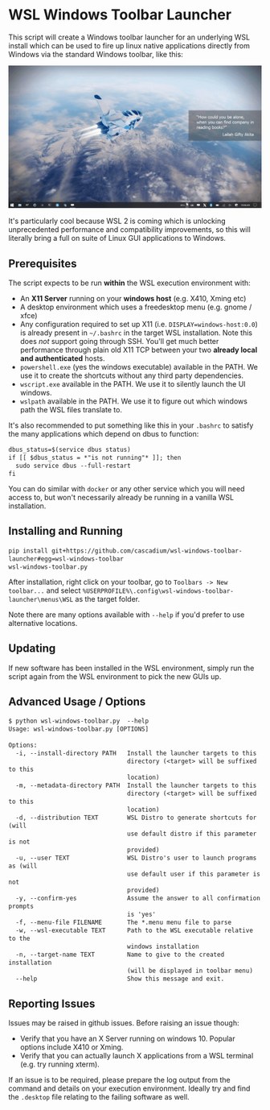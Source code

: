 # WSL Windows Toolbar Launcher

This script will create a Windows toolbar launcher for an underlying WSL install which
can be used to fire up linux native applications directly from Windows via the standard
Windows toolbar, like this:

![Alt Text](assets/demo.gif)

It's particularly cool because WSL 2 is coming which is unlocking unprecedented performance
and compatibility improvements, so this will literally bring a full on suite of Linux GUI
applications to Windows.

## Prerequisites

The script expects to be run **within** the WSL execution environment with:

* An **X11 Server** running on your **windows host** (e.g. X410, Xming etc)
* A desktop environment which uses a freedesktop menu (e.g. gnome / xfce)
* Any configuration required to set up X11 (i.e. `DISPLAY=windows-host:0.0`)
  is already present in `~/.bashrc` in the target WSL installation. Note this
  does *not* support going through SSH. You'll get much better
  performance through plain old X11 TCP between your two
  **already local and authenticated** hosts.
* `powershell.exe` (yes the windows executable) available in the PATH. We use it to create the shortcuts without any
  third party dependencies.
* `wscript.exe` available in the PATH. We use it to silently launch the UI windows.
* `wslpath` available in the PATH. We use it to figure out which windows path the WSL files translate to.

It's also recommended to put something like this in your `.bashrc` to satisfy the many applications which depend on dbus
to function:

    dbus_status=$(service dbus status)
    if [[ $dbus_status = *"is not running"* ]]; then
      sudo service dbus --full-restart
    fi

You can do similar with `docker` or any other service which you will need access to, but won't necessarily already be
running in a vanilla WSL installation.

## Installing and Running

    pip install git+https://github.com/cascadium/wsl-windows-toolbar-launcher#egg=wsl-windows-toolbar
    wsl-windows-toolbar.py

After installation, right click on your toolbar, go to `Toolbars -> New toolbar...` and select `%USERPROFILE%\.config\wsl-windows-toolbar-launcher\menus\WSL` as the target folder.

Note there are many options available with `--help` if you'd prefer to use alternative locations.

## Updating

If new software has been installed in the WSL environment, simply run the script again from the WSL environment to pick
the new GUIs up.

## Advanced Usage / Options

```
$ python wsl-windows-toolbar.py  --help
Usage: wsl-windows-toolbar.py [OPTIONS]

Options:
  -i, --install-directory PATH   Install the launcher targets to this
                                 directory (<target> will be suffixed to this
                                 location)
  -m, --metadata-directory PATH  Install the launcher targets to this
                                 directory (<target> will be suffixed to this
                                 location)
  -d, --distribution TEXT        WSL Distro to generate shortcuts for (will
                                 use default distro if this parameter is not
                                 provided)
  -u, --user TEXT                WSL Distro's user to launch programs as (will
                                 use default user if this parameter is not
                                 provided)
  -y, --confirm-yes              Assume the answer to all confirmation prompts
                                 is 'yes'
  -f, --menu-file FILENAME       The *.menu menu file to parse
  -w, --wsl-executable TEXT      Path to the WSL executable relative to the
                                 windows installation
  -n, --target-name TEXT         Name to give to the created installation
                                 (will be displayed in toolbar menu)
  --help                         Show this message and exit.
```

## Reporting Issues

Issues may be raised in github issues. Before raising an issue though:

* Verify that you have an X Server running on windows 10. Popular options include X410 or Xming.
* Verify that you can actually launch X applications from a WSL terminal (e.g. try running xterm).

If an issue is to be required, please prepare the log output from the command and details on your
execution environment. Ideally try and find the `.desktop` file relating to the failing software as well.
